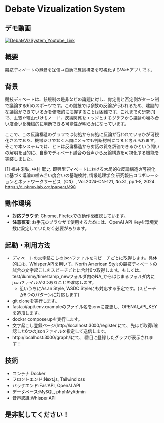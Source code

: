 # Debate Vizualization System

## デモ動画

[![DebateVizSystem_Youtube_Link](https://github.com/user-attachments/assets/06283ef3-4071-4a8b-96ef-449d2e996478)](https://youtu.be/ybbw3yxqi90)

## 概要

競技ディベートの録音を送信→自動で反論構造を可視化するWebアプリです。

## 背景

競技ディベートは、銃規制の是非などの論題に対し、肯定側と否定側がターン制で議論する知のスポーツです。この競技では多数の反論が行われるため、建設的な議論ができているかを俯瞰的に把握することは困難です。これまでの研究[1]で、主張や理由づけをノード、反論関係をエッジとするグラフから議論の噛み合い度合いを機械的に判断できる可能性が明らかになっています。

ここで、この反論構造のグラフでは何処から何処に反論が行われているかが可視化されており、機械だけでなく人間にとっても判断材料になると考えられます。そこで本システムでは、ヒトは反論構造から対話の質を評価できるかという問いの解明を目的に、自動でディベート試合の音声から反論構造を可視化する機能を実装しました。

[1] 福井 雅弘, 中村 聡史. 即興型ディベートにおける大局的な反論構造の可視化に基づく議論の噛み合い度合いの基礎検討, 情報処理学会 研究報告コラボレーションとネットワークサービス（CN）, Vol.2024-CN-121, No.31, pp.1-8, 2024. https://dl.nkmr-lab.org/papers/498

## 動作環境

- **対応ブラウザ**: Chrome, Firefoxでの動作を確認しています。
- **注意事項**: お手元のブラウザで使用するためには、OpenAI API Keyを環境変数に設定していただく必要があります。

## 起動・利用方法

- ディベートの文字起こしのjsonファイルをスピーチごとに取得します。具体的には、Whisper APIを用いて、North American Styleの競技ディベートの試合の文字起こしをスピーチごとに合計6つ取得します。もしくは、test/dummy/timestamp_newフォルダ内のNA_からはじまるフォルダ内にjsonファイルが6つあることを確認します。
  - 近いうちにAsian Style, WSDC Styleにも対応する予定です。(スピーチが8つのパターンに対応します)
- git cloneを実行します。
- fastapi/api/.env.exampleのファイル名を.envに変更し、OPENAI_API_KEYを追加します。
- docker compose upを実行します。
- 文字起こし登録ページ(http://localhost:3000/register)にて、先ほど取得/確認した6つのjsonファイルを指定して送信します。
- http://localhost:3000/graph/iにて、i番目に登録したグラフが表示されます！

## 技術
- コンテナ:Docker
- フロントエンド:Next.js, Tailwind css
- バックエンド:FastAPI, OpenAI API
- データベース:MySQL, phphMyAdmin
- 音声認識:Whisper API

## 是非試してください！
